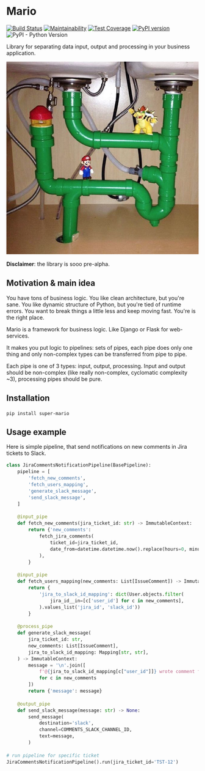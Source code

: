# Mario

[![Build Status](https://travis-ci.org/best-doctor/Mario.svg?branch=master)](https://travis-ci.org/best-doctor/Mario)
[![Maintainability](https://api.codeclimate.com/v1/badges/86b3c0549c660bda7f4f/maintainability)](https://codeclimate.com/github/best-doctor/Mario/maintainability)
[![Test Coverage](https://api.codeclimate.com/v1/badges/86b3c0549c660bda7f4f/test_coverage)](https://codeclimate.com/github/best-doctor/Mario/test_coverage)
[![PyPI version](https://badge.fury.io/py/super-mario.svg)](https://badge.fury.io/py/super-mario)
![PyPI - Python Version](https://img.shields.io/pypi/pyversions/super-mario)

Library for separating data input, output and processing in your business application.

![Mario](https://raw.githubusercontent.com/best-doctor/Mario/master/docs_imgs/mario.png)

**Disclaimer**: the library is sooo pre-alpha.

## Motivation & main idea

You have tons of business logic.
You like clean architecture, but you're sane. 
You like dynamic structure of Python, but you're tied of runtime errors.
You want to break things a little less and keep moving fast.
You're is the right place.

Mario is a framework for business logic.
Like Django or Flask for web-services.

It makes you put logic to pipelines: sets of pipes,
each pipe does only one thing and only non-complex types
can be transferred from pipe to pipe.

Each pipe is one of 3 types: input, output, processing.
Input and output should be non-complex (like really non-complex,
cyclomatic complexity ~3), processing pipes should be pure. 

## Installation

`pip install super-mario`

## Usage example

Here is simple pipeline, that send notifications on new comments in Jira
tickets to Slack. 

```python
class JiraCommentsNotificationPipeline(BasePipeline):
    pipeline = [
        'fetch_new_comments',
        'fetch_users_mapping',
        'generate_slack_message',
        'send_slack_message',
    ]

    @input_pipe
    def fetch_new_comments(jira_ticket_id: str) -> ImmutableContext:
        return {'new_comments':
            fetch_jira_comments(
                ticket_id=jira_ticket_id,
                date_from=datetime.datetime.now().replace(hours=0, minutes=0, seconds=0, milliseconds=0),
            ),
        }

    @input_pipe
    def fetch_users_mapping(new_comments: List[IssueComment]) -> ImmutableContext:
        return {
            'jira_to_slack_id_mapping': dict(User.objects.filter(
                jira_id__in=[c['user_id'] for c in new_comments],
            ).values_list('jira_id', 'slack_id'))
        }

    @process_pipe
    def generate_slack_message(
        jira_ticket_id: str,
        new_comments: List[IssueComment],
        jira_to_slack_id_mapping: Mapping[str, str],
    ) -> ImmutableContext:
        message = '\n'.join([
            f'@{jira_to_slack_id_mapping[c["user_id"]]} wrote comment for {jira_ticket_id}: "{c["text"]}"'
            for c in new_comments
        ])
        return {'message': message}

    @output_pipe
    def send_slack_message(message: str) -> None:
        send_message(
            destination='slack',
            channel=COMMENTS_SLACK_CHANNEL_ID,
            text=message,
        )

# run pipeline for specific ticket
JiraCommentsNotificationPipeline().run(jira_ticket_id='TST-12')
``` 
